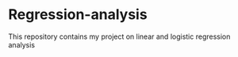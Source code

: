 # Regression-analysis
This repository contains my project on linear and logistic regression analysis 
